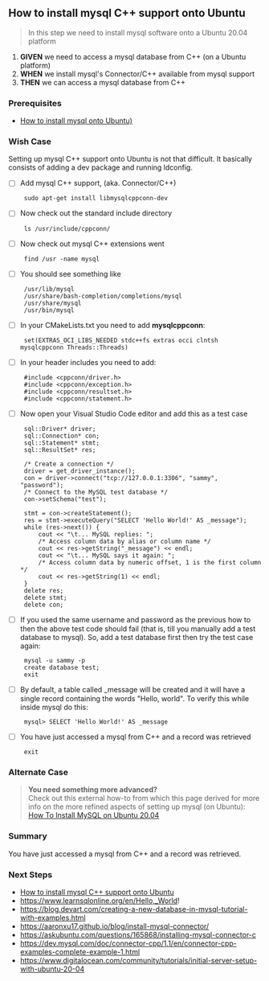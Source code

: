 ## How to install mysql C++ support onto Ubuntu
> In this step we need to install mysql software onto a Ubuntu 20.04 platform

 1. **GIVEN** we need to access a mysql database from C++ (on a Ubuntu platform)
 2. **WHEN** we install mysql's Connector/C++  available from mysql support
 3. **THEN** we can access a mysql database from C++

### Prerequisites
  - [How to install mysql onto Ubuntu)](https://github.com/perriera/extras_oci/blob/dev/docs/mysql/INSTALL.md)

 
### Wish Case
Setting up mysql C++ support onto Ubuntu is not that difficult. It basically consists of adding a dev package and running ldconfig.
	
 - [ ] Add mysql C++ support, (aka. Connector/C++)

		sudo apt-get install libmysqlcppconn-dev

 - [ ] Now check out the standard include directory

		ls /usr/include/cppconn/

 - [ ] Now check out mysql C++ extensions went

		find /usr -name mysql
		
 - [ ] You should see something like
		
		/usr/lib/mysql
		/usr/share/bash-completion/completions/mysql
		/usr/share/mysql
		/usr/bin/mysql

 - [ ] In your CMakeLists.txt you need to add **mysqlcppconn**:
		
        set(EXTRAS_OCI_LIBS_NEEDED stdc++fs extras occi clntsh mysqlcppconn Threads::Threads)

 - [ ] In your header includes you need to add:
		
        #include <cppconn/driver.h>
        #include <cppconn/exception.h>
        #include <cppconn/resultset.h>
        #include <cppconn/statement.h>

 - [ ] Now open your Visual Studio Code editor and add this as a test case

		sql::Driver* driver;
        sql::Connection* con;
        sql::Statement* stmt;
        sql::ResultSet* res;

        /* Create a connection */
        driver = get_driver_instance();
        con = driver->connect("tcp://127.0.0.1:3306", "sammy", "password");
        /* Connect to the MySQL test database */
        con->setSchema("test");

        stmt = con->createStatement();
        res = stmt->executeQuery("SELECT 'Hello World!' AS _message");
        while (res->next()) {
            cout << "\t... MySQL replies: ";
            /* Access column data by alias or column name */
            cout << res->getString("_message") << endl;
            cout << "\t... MySQL says it again: ";
            /* Access column data by numeric offset, 1 is the first column */
            cout << res->getString(1) << endl;
        }
        delete res;
        delete stmt;
        delete con;

 - [ ] If you used the same username and password as the previous how to then the above test code should fail (that is, till you manually add a test database to mysql). So, add a test database first then try the test case again:

		mysql -u sammy -p 
		create database test;
		exit

 - [ ] By default, a table called _message will be created and it will have a single record containing the words "Hello, world". To verify this while inside mysql do this:

		mysql> SELECT 'Hello World!' AS _message

 - [ ] You have just accessed a mysql from C++ and a record was retrieved

		exit
	

### Alternate Case 
> **You need something more advanced?** </br>
>	Check out this external how-to from which this page derived for more info on the more refined aspects of setting up mysql (on Ubuntu):
[How To Install MySQL on Ubuntu 20.04](https://www.digitalocean.com/community/tutorials/how-to-install-mysql-on-ubuntu-20-04)

### Summary 
You have just accessed a mysql from C++ and a record was retrieved.

### Next Steps
 - [How to install mysql C++ support onto Ubuntu](https://github.com/perriera/extras_oci/blob/dev/docs/mysql/CPP.md)
 - https://www.learnsqlonline.org/en/Hello,_World!
 - https://blog.devart.com/creating-a-new-database-in-mysql-tutorial-with-examples.html
 - https://aaronxu17.github.io/blog/install-mysql-connector/
 - https://askubuntu.com/questions/165868/installing-mysql-connector-c
 - https://dev.mysql.com/doc/connector-cpp/1.1/en/connector-cpp-examples-complete-example-1.html
 - https://www.digitalocean.com/community/tutorials/initial-server-setup-with-ubuntu-20-04
 



